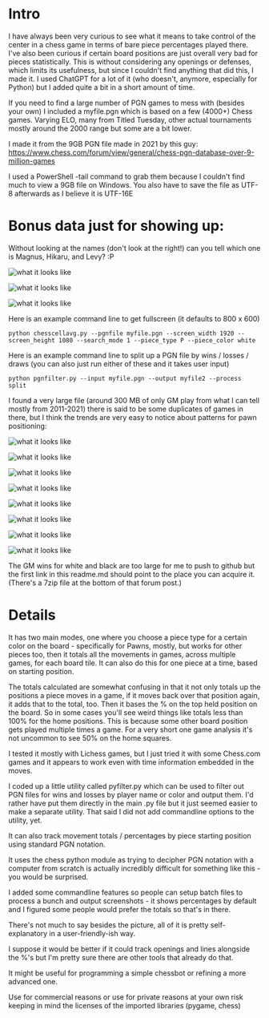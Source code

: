 # Intro

I have always been very curious to see what it means to take control of the center in a chess game in terms of bare piece percentages played there.
I've also been curious if certain board positions are just overall very bad for pieces statistically.
This is without considering any openings or defenses, which limits its usefulness, but since I couldn't find anything that did this, I made it.
I used ChatGPT for a lot of it (who doesn't, anymore, especially for Python) but I added quite a bit in a short amount of time.

If you need to find a large number of PGN games to mess with (besides your own) I included a myfile.pgn which is based on a few (4000+) Chess games. Varying ELO, many from Titled Tuesday, other actual tournaments mostly around the 2000 range but some are a bit lower.

I made it from the 9GB PGN file made in 2021 by this guy:
https://www.chess.com/forum/view/general/chess-pgn-database-over-9-million-games

I used a PowerShell -tail command to grab them because I couldn't find much to view a 9GB file on Windows.
You also have to save the file as UTF-8 afterwards as I believe it is UTF-16E

# Bonus data just for showing up:

Without looking at the names (don't look at the right!) can you tell which one is Magnus, Hikaru, and Levy? :P

![what it looks like](pngs/magnuscarlsen_wins.png?raw=true "what it looks like")

![what it looks like](pngs/GothamChess_wins_1.png?raw=true "what it looks like")

![what it looks like](pngs/hikaru_wins.png?raw=true "what it looks like")

Here is an example command line to get fullscreen (it defaults to 800 x 600)
```
python chesscellavg.py --pgnfile myfile.pgn --screen_width 1920 --screen_height 1080 --search_mode 1 --piece_type P --piece_color white
```

Here is an example command line to split up a PGN file by wins / losses / draws (you can also just run either of these and it takes user input)
```
python pgnfilter.py --input myfile.pgn --output myfile2 --process split
```

I found a very large file (around 300 MB of only GM play from what I can tell mostly from 2011-2021) there is said to be some duplicates of games in there, but I think the trends are very easy to notice about patterns for pawn positioning:

![what it looks like](pngs/gamesofgms_black_wins_black_pov.png?raw=true "what it looks like")

![what it looks like](pngs/gamesofgms_black_wins_white_pov.png?raw=true "what it looks like")

![what it looks like](pngs/gamesofgms_white_wins_black_pov.png?raw=true "what it looks like")

![what it looks like](pngs/gamesofgms_white_wins_white_pov.png?raw=true "what it looks like")

![what it looks like](pngs/gamesofgms_draw_black_pov.png?raw=true "what it looks like")

![what it looks like](pngs/gamesofgms_draw_white_pov.png?raw=true "what it looks like")

![what it looks like](pngs/gamesofgms_white_win_Qd1_pov.png?raw=true "what it looks like")

![what it looks like](pngs/gamesofgms_black_win_Qd1_pov.png?raw=true "what it looks like")

The GM wins for white and black are too large for me to push to github but the first link in this readme.md should point to the place you can acquire it. (There's a 7zip file at the bottom of that forum post.)

# Details

It has two main modes, one where you choose a piece type for a certain color on the board - specifically for Pawns, mostly, but works for other pieces too, then it totals all the movements in games, across multiple games, for each board tile. It can also do this for one piece at a time, based on starting position.

The totals calculated are somewhat confusing in that it not only totals up the positions a piece moves in a game, if it moves back over that position again, it adds that to the total, too. Then it bases the % on the top held position on the board. So in some cases you'll see weird things like totals less than 100% for the home positions. This is because some other board position gets played multiple times a game. For a very short one game analysis it's not uncommon to see 50% on the home squares.

I tested it mostly with Lichess games, but I just tried it with some Chess.com games and it appears to work even with time information embedded in the moves.

I coded up a little utility called pyfilter.py which can be used to filter out PGN files for wins and losses by player name or color and output them. I'd rather have put them directly in the main .py file but it just seemed easier to make a separate utility. That said I did not add commandline options to the utility, yet.

It can also track movement totals / percentages by piece starting position using standard PGN notation.

It uses the chess python module as trying to decipher PGN notation with a computer from scratch is actually incredibly difficult for something like this - you would be surprised.

I added some commandline features so people can setup batch files to process a bunch and output screenshots - it shows percentages by default and I figured some people would prefer the totals so that's in there.

There's not much to say besides the picture, all of it is pretty self-explanatory in a user-friendly-ish way.

I suppose it would be better if it could track openings and lines alongside the %'s but I'm pretty sure there are other tools that already do that.

It might be useful for programming a simple chessbot or refining a more advanced one.

Use for commercial reasons or use for private reasons at your own risk keeping in mind the licenses of the imported libraries (pygame, chess)


